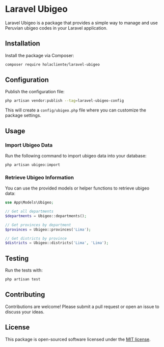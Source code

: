 # Laravel Ubigeo

Laravel Ubigeo is a package that provides a simple way to manage and use Peruvian ubigeo codes in your Laravel application.

## Installation

Install the package via Composer:

```bash
composer require holacliente/laravel-ubigeo
```

## Configuration

Publish the configuration file:

```bash
php artisan vendor:publish --tag=laravel-ubigeo-config
```

This will create a `config/ubigeo.php` file where you can customize the package settings.

## Usage

### Import Ubigeo Data

Run the following command to import ubigeo data into your database:

```bash
php artisan ubigeo:import
```

### Retrieve Ubigeo Information

You can use the provided models or helper functions to retrieve ubigeo data:

```php
use App\Models\Ubigeo;

// Get all departments
$departments = Ubigeo::departments();

// Get provinces by department
$provinces = Ubigeo::provinces('Lima');

// Get districts by province
$districts = Ubigeo::districts('Lima', 'Lima');
```

## Testing

Run the tests with:

```bash
php artisan test
```

## Contributing

Contributions are welcome! Please submit a pull request or open an issue to discuss your ideas.

## License

This package is open-sourced software licensed under the [MIT license](LICENSE).
